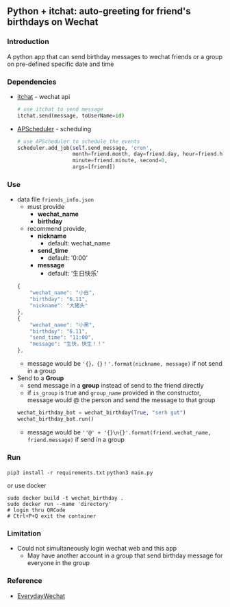 ## Python + itchat: auto-greeting for friend's birthdays on Wechat

### Introduction
A python app that can send birthday messages to wechat friends or a group on pre-defined specific date and time

### Dependencies 
- [itchat](https://github.com/littlecodersh/ItChat) - wechat api
    ```python 
    # use itchat to send message
    itchat.send(message, toUserName=id)
    ```
- [APScheduler](https://apscheduler.readthedocs.io/en/latest/) - scheduling
    ```python 
    # use APScheduler to schedule the events
    scheduler.add_job(self.send_message, 'cron', 
                      month=friend.month, day=friend.day, hour=friend.hour, 
                      minute=friend.minute, second=0,
                      args=[friend])
    ```

### Use
- data file `friends_info.json`     
    - must provide 
        - **wechat_name** 
        - **birthday**
    - recommend provide, 
        - **nickname** 
            - default: wechat_name
        - **send_time** 
            - default: '0:00'
        - **message** 
            - default: '生日快乐'
    ```javascript
    {
        "wechat_name": "小白",
        "birthday": "6.11",
        "nickname": "大猪头"
    },
    {
        "wechat_name": "小黑",
        "birthday": "6.11",
        "send_time": "11:00",
        "message": "生快，快生！！"
    },
    ```
    - message would be `'{}，{}！'.format(nickname, message)` if not send in a group
- Send to a **Group**
    - send message in a **group** instead of send to the friend directly
    - if `is_group` is true and `group_name` provided in the constructor, message would @ the person and send the message to that group
    ```python
    wechat_birthday_bot = wechat_birthday(True, "serh gut")
    wechat_birthday_bot.run()
    ```
    - message would be `''@' + '{}\n{}'.format(friend.wechat_name, friend.message)` if send in a group

<!-- ### Illustration -->

### Run

`pip3 install -r requirements.txt`
`python3 main.py`

or use docker
```
sudo docker build -t wechat_birthday .
sudo docker run --name 'directory'
# login thru QRCode
# Ctrl+P+Q exit the container
```

### Limitation
- Could not simultaneously login wechat web and this app
    - May have another account in a group that send birthday message for everyone in the group

### Reference
- [EverydayWechat](https://github.com/sfyc23/EverydayWechat)